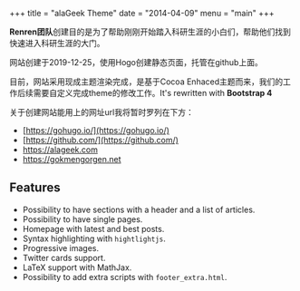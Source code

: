 +++
title = "alaGeek Theme"
date = "2014-04-09"
menu = "main"
+++

**Renren团队**创建目的是为了帮助刚刚开始踏入科研生涯的小白们，帮助他们找到快速进入科研生涯的大门。

网站创建于2019-12-25，使用Hogo创建静态页面，托管在github上面。

目前，网站采用现成主题渲染完成，是基于Cocoa Enhaced主题而来，我们的工作后续需要自定义完成theme的修改工作。It's rewritten with **Bootstrap 4**

关于创建网站能用上的网址url我将暂时罗列在下方：

* [https://gohugo.io/](https://gohugo.io/)
* [https://github.com/](https://github.com/)
* https://alageek.com
* https://gokmengorgen.net





## Features

* Possibility to have sections with a header and a list of articles.
* Possibility to have single pages.
* Homepage with latest and best posts.
* Syntax highlighting with `hightlightjs`.
* Progressive images.
* Twitter cards support.
* LaTeX support with MathJax.
* Possibility to add extra scripts with `footer_extra.html`.
